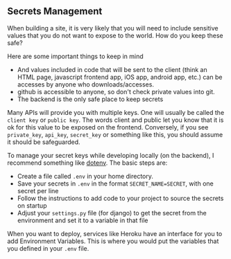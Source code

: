 ## Secrets Management
When building a site, it is very likely that you will need to include sensitive values that you do not want to expose to the world. How do you keep these safe?

Here are some important things to keep in mind
* And values included in code that will be sent to the client (think an HTML page, javascript frontend app, iOS app, android app, etc.) can be accesses by anyone who downloads/accesses.
* github is accessible to anyone, so don't check private values into git.
* The backend is the only safe place to keep secrets

Many APIs will provide you with multiple keys. One will usually be called the `client key` or `public key`. The words client and public let you know that it is ok for this value to be exposed on the frontend. Conversely, if you see `private_key`, `api_key`, `secret_key` or something like this, you should assume it should be safeguarded.

To manage your secret keys while developing locally (on the backend), I recommend something like [dotenv](https://github.com/theskumar/python-dotenv). The basic steps are:
* Create a file called `.env` in your home directory.
* Save your secrets in `.env` in the format `SECRET_NAME=SECRET`, with one secret per line
* Follow the instructions to add code to your project to source the secrets on startup
* Adjust your `settings.py` file (for django) to get the secret from the environment and set it to a variable in that file

When you want to deploy, services like Heroku have an interface for you to add Environment Variables. This is where you would put the variables that you defined in your `.env` file.